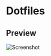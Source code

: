 # Dotfiles

## Preview

![Screenshot](https://raw.githubusercontent.com/Krymancer/dotfiles/main/.github/screenshoot.png)
